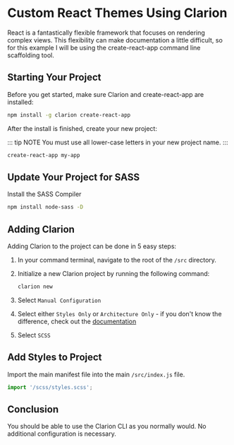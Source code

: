 # Custom React Themes Using Clarion

React is a fantastically flexible framework that focuses on rendering complex views. This flexibility can make documentation a little difficult, so for this example I will be using the create-react-app command line scaffolding tool.

## Starting Your Project

Before you get started, make sure Clarion and create-react-app are installed:

```bash
npm install -g clarion create-react-app
```

After the install is finished, create your new project:

::: tip NOTE
You must use all lower-case letters in your new project name.
:::

```bash
create-react-app my-app
```

## Update Your Project for SASS

Install the SASS Compiler

```bash
npm install node-sass -D
```

## Adding Clarion

Adding Clarion to the project can be done in 5 easy steps:

1. In your command terminal, navigate to the root of the `/src` directory.
2. Initialize a new Clarion project by running the following command:

   ```bash
   clarion new
   ```
3. Select `Manual Configuration`
4. Select either `Styles Only` or `Architecture Only` - if you don't know the difference, check out the [documentation](/cli/documentation/new.html#styles-only/)
5. Select `SCSS`

## Add Styles to Project

Import the main manifest file into the main `/src/index.js` file.

```js
import '/scss/styles.scss';
```

## Conclusion

You should be able to use the Clarion CLI as you normally would. No additional configuration is necessary.
